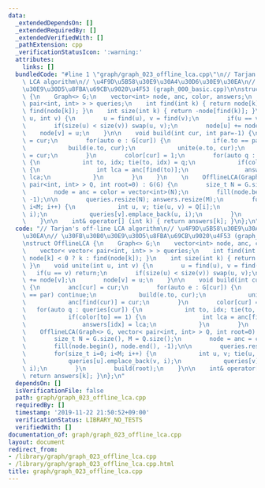 ```yaml
---
data:
  _extendedDependsOn: []
  _extendedRequiredBy: []
  _extendedVerifiedWith: []
  _pathExtension: cpp
  _verificationStatusIcon: ':warning:'
  attributes:
    links: []
  bundledCode: "#line 1 \"graph/graph_023_offline_lca.cpp\"\n// Tarjan's off-line\
    \ LCA algorithm\n// \u4F9D\u5B58\u30E9\u30A4\u30D6\u30E9\u30EA\n// \u30FB\u30B0\
    \u30E9\u30D5\u8FBA\u69CB\u9020\u4F53 (graph_000_basic.cpp)\n\nstruct OfflineLCA\
    \ {\n    Graph<> G;\n    vector<int> node, anc, color, answers;\n    vector< vector<\
    \ pair<int, int> > > queries;\n    int find(int k) { return node[k] < 0 ? k :\
    \ find(node[k]); }\n    int size(int k) { return -node[find(k)]; }\n    void unite(int\
    \ u, int v) {\n        u = find(u), v = find(v);\n        if(u == v) return;\n\
    \        if(size(u) < size(v)) swap(u, v);\n        node[u] += node[v];\n    \
    \    node[v] = u;\n    }\n\n    void build(int cur, int par=-1) {\n        anc[cur]\
    \ = cur;\n        for(auto e : G[cur]) {\n            if(e.to == par) continue;\n\
    \            build(e.to, cur);\n            unite(e.to, cur);\n            anc[find(cur)]\
    \ = cur;\n        }\n        color[cur] = 1;\n        for(auto q : queries[cur])\
    \ {\n            int to, idx; tie(to, idx) = q;\n            if(color[to] == 1)\
    \ {\n                int lca = anc[find(to)];\n                answers[idx] =\
    \ lca;\n            }\n        }\n    }\n    \n    OfflineLCA(Graph<> G, vector<\
    \ pair<int, int> > Q, int root=0) : G(G) {\n        size_t N = G.size(), M = Q.size();\n\
    \        node = anc = color = vector<int>(N);\n        fill(node.begin(), node.end(),\
    \ -1);\n\n        queries.resize(N); answers.resize(M);\n        for(size_t i=0;\
    \ i<M; i++) {\n            int u, v; tie(u, v) = Q[i];\n            queries[u].emplace_back(v,\
    \ i);\n            queries[v].emplace_back(u, i);\n        }\n        build(root);\n\
    \    }\n\n    int& operator[] (int k) { return answers[k]; }\n};\n"
  code: "// Tarjan's off-line LCA algorithm\n// \u4F9D\u5B58\u30E9\u30A4\u30D6\u30E9\
    \u30EA\n// \u30FB\u30B0\u30E9\u30D5\u8FBA\u69CB\u9020\u4F53 (graph_000_basic.cpp)\n\
    \nstruct OfflineLCA {\n    Graph<> G;\n    vector<int> node, anc, color, answers;\n\
    \    vector< vector< pair<int, int> > > queries;\n    int find(int k) { return\
    \ node[k] < 0 ? k : find(node[k]); }\n    int size(int k) { return -node[find(k)];\
    \ }\n    void unite(int u, int v) {\n        u = find(u), v = find(v);\n     \
    \   if(u == v) return;\n        if(size(u) < size(v)) swap(u, v);\n        node[u]\
    \ += node[v];\n        node[v] = u;\n    }\n\n    void build(int cur, int par=-1)\
    \ {\n        anc[cur] = cur;\n        for(auto e : G[cur]) {\n            if(e.to\
    \ == par) continue;\n            build(e.to, cur);\n            unite(e.to, cur);\n\
    \            anc[find(cur)] = cur;\n        }\n        color[cur] = 1;\n     \
    \   for(auto q : queries[cur]) {\n            int to, idx; tie(to, idx) = q;\n\
    \            if(color[to] == 1) {\n                int lca = anc[find(to)];\n\
    \                answers[idx] = lca;\n            }\n        }\n    }\n    \n\
    \    OfflineLCA(Graph<> G, vector< pair<int, int> > Q, int root=0) : G(G) {\n\
    \        size_t N = G.size(), M = Q.size();\n        node = anc = color = vector<int>(N);\n\
    \        fill(node.begin(), node.end(), -1);\n\n        queries.resize(N); answers.resize(M);\n\
    \        for(size_t i=0; i<M; i++) {\n            int u, v; tie(u, v) = Q[i];\n\
    \            queries[u].emplace_back(v, i);\n            queries[v].emplace_back(u,\
    \ i);\n        }\n        build(root);\n    }\n\n    int& operator[] (int k) {\
    \ return answers[k]; }\n};\n"
  dependsOn: []
  isVerificationFile: false
  path: graph/graph_023_offline_lca.cpp
  requiredBy: []
  timestamp: '2019-11-22 21:50:52+09:00'
  verificationStatus: LIBRARY_NO_TESTS
  verifiedWith: []
documentation_of: graph/graph_023_offline_lca.cpp
layout: document
redirect_from:
- /library/graph/graph_023_offline_lca.cpp
- /library/graph/graph_023_offline_lca.cpp.html
title: graph/graph_023_offline_lca.cpp
---
```

